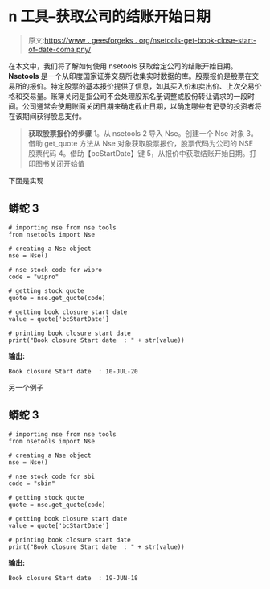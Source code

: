 # n 工具–获取公司的结账开始日期

> 原文:[https://www . geesforgeks . org/nsetools-get-book-close-start-of-date-coma pny/](https://www.geeksforgeeks.org/nsetools-getting-book-closure-start-date-of-comapny/)

在本文中，我们将了解如何使用 nsetools 获取给定公司的结账开始日期。 **Nsetools** 是一个从印度国家证券交易所收集实时数据的库。股票报价是股票在交易所的报价。特定股票的基本报价提供了信息，如其买入价和卖出价、上次交易价格和交易量。账簿关闭是指公司不会处理股东名册调整或股份转让请求的一段时间。公司通常会使用账面关闭日期来确定截止日期，以确定哪些有记录的投资者将在该期间获得股息支付。

> **获取股票报价的步骤**
> 1。从 nsetools
> 2 导入 Nse。创建一个 Nse 对象
> 3。借助 get_quote 方法从 Nse 对象获取股票报价，股票代码为公司的 NSE 股票代码
> 4。借助【bcStartDate】键
> 5，从报价中获取结账开始日期。打印图书关闭开始值

下面是实现

## 蟒蛇 3

```
# importing nse from nse tools
from nsetools import Nse

# creating a Nse object
nse = Nse()

# nse stock code for wipro
code = "wipro"

# getting stock quote
quote = nse.get_quote(code)

# getting book closure start date
value = quote['bcStartDate']

# printing book closure start date
print("Book closure Start date  : " + str(value))
```

**输出:**

```
Book closure Start date  : 10-JUL-20
```

另一个例子

## 蟒蛇 3

```
# importing nse from nse tools
from nsetools import Nse

# creating a Nse object
nse = Nse()

# nse stock code for sbi
code = "sbin"

# getting stock quote
quote = nse.get_quote(code)

# getting book closure start date
value = quote['bcStartDate']

# printing book closure start date
print("Book closure Start date  : " + str(value))
```

**输出:**

```
Book closure Start date  : 19-JUN-18
```